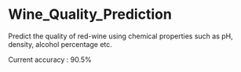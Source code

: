 # Wine_Quality_Prediction
Predict the quality of red-wine using chemical properties such as pH, density, alcohol percentage etc.

Current accuracy : 90.5%
